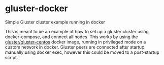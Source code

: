 # gluster-docker
Simple Gluster cluster example running in docker

This is meant to be an example of how to set up a gluster cluster using docker-compose, and connect all nodes. This works by using the [gluster/gluster-centos](https://github.com/gluster/gluster-containers) docker image, running in privileged mode on a custom network in docker. Gluster peers are connected after startup manually using docker exec, however this could be moved to a post-startup script.
